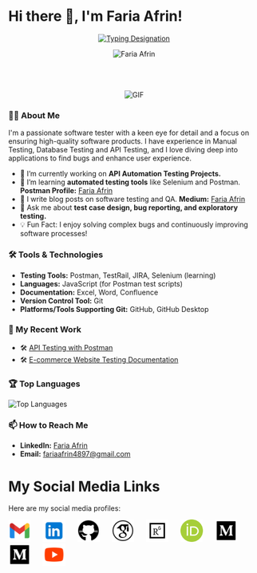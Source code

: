 # Hi there 👋, I'm Faria Afrin!

<p align="center">
  <a href="https://git.io/typing-svg"><img src="https://readme-typing-svg.herokuapp.com?font=Comic+Sans+MS&pause=1000&color=000000&center=true&vCenter=true&width=435&lines=Software+Quality+Assurance+Engineer;" alt="Typing Designation" /></a>
</p>

<!-- <p align="center"><img src="https://media.giphy.com/media/zhYSVCirREeIZtONCI/giphy.gif" height="100" /></p> -->


<p align="center"> <img src="https://komarev.com/ghpvc/?username=FariaAfrin&label=Profile%20Views&color=b069db&style=flat" alt="Faria Afrin" /> </p>



<!--
<div align="center">
<p align="center"><img src="https://media.giphy.com/media/QaMcXSekUWx7aogAUr/giphy.gif" width="30" />&nbsp;<i><b>Git profile Trophies</b></i></p><br>
<img src="https://github-profile-trophy.vercel.app/?username=radipu&theme=juicyfresh&no-bg=true" />
</div> -->

<br>
<br>
<br>

<!-- <a target="_blank" align="center">
  <img align="center" top="500" height="300" width="400" alt="GIF" src="https://media.giphy.com/media/SWoSkN6DxTszqIKEqv/giphy.gif">
</a>  -->

<div align="center">
  <img src="https://media.giphy.com/media/SWoSkN6DxTszqIKEqv/giphy.gif" alt="GIF" height="300" width="400">
</div>




### 👨‍💻 About Me
I'm a passionate software tester with a keen eye for detail and a focus on ensuring high-quality software products. I have experience in Manual Testing, Database Testing and API Testing, and I love diving deep into applications to find bugs and enhance user experience.

- 🔭 I’m currently working on **API Automation Testing Projects.** 
- 🌱 I’m learning **automated testing tools** like Selenium and Postman. **Postman Profile:** [Faria Afrin](https://www.postman.com/fariaafrin)
- 📝 I write blog posts on software testing and QA. **Medium:** [Faria Afrin](https://medium.com/@faria-afrin)
- 💬 Ask me about **test case design, bug reporting, and exploratory testing.**
- 💡 Fun Fact: I enjoy solving complex bugs and continuously improving software processes!

### 🛠️ Tools & Technologies
- **Testing Tools:** Postman, TestRail, JIRA, Selenium (learning)
- **Languages:** JavaScript (for Postman test scripts)
- **Documentation:** Excel, Word, Confluence
- **Version Control Tool:** Git
- **Platforms/Tools Supporting Git:** GitHub, GitHub Desktop

### 📝 My Recent Work
- 🛠️ [API Testing with Postman](https://github.com/janedoe/api-testing-postman)
- 🛠️ [E-commerce Website Testing Documentation](https://github.com/janedoe/ecommerce-testing-docs)

<!-- ### 📈 GitHub Stats
![FariaAfrin's GitHub stats](https://github-readme-stats.vercel.app/api?username=FariaAfrin&show_icons=true&theme=radical)
-->

### 🏆 Top Languages
![Top Languages](https://github-readme-stats.vercel.app/api/top-langs/?username=FariaAfrin&layout=compact&theme=radical)


### 📫 How to Reach Me
- **LinkedIn:** [Faria Afrin](https://www.linkedin.com/in/fariaafrin/)
- **Email:** [fariaafrin4897@gmail.com](mailto:fariaafrin4897@gmail.com)

# My Social Media Links

Here are my social media profiles:

<a href="https://www.linkedin.com/in/your-profile" target="_blank" rel="noopener noreferrer" style="text-decoration: none; outline: none; border: none;">
  <img src="icon/gmail.svg" alt="LinkedIn" style="padding-right: 20px; width: 45px;">
</a>

<a href="https://www.linkedin.com/in/your-profile" target="_blank" rel="noopener noreferrer" style="text-decoration: none; outline: none; border: none;">
  <img src="icon/linkedin.svg" alt="LinkedIn" style="padding-right: 20px; width: 45px;">
</a>


<a href="https://www.linkedin.com/in/your-profile" target="_blank" rel="noopener noreferrer" style="text-decoration: none; outline: none; border: none;">
  <img src="icon/github.svg" alt="LinkedIn" style="padding-right: 20px; width: 45px;">
</a>

<a href="https://www.linkedin.com/in/your-profile" target="_blank" rel="noopener noreferrer" style="text-decoration: none; outline: none; border: none;">
  <img src="icon/googleScholar.svg" alt="LinkedIn" style="padding-right: 20px; width: 45px;">
</a>

<a href="https://www.linkedin.com/in/your-profile" target="_blank" rel="noopener noreferrer" style="text-decoration: none; outline: none; border: none;">
  <img src="icon/researchgate.svg" alt="LinkedIn" style="padding-right: 20px; width: 45px;">
</a>

<a href="https://www.linkedin.com/in/your-profile" target="_blank" rel="noopener noreferrer" style="text-decoration: none; outline: none; border: none;">
  <img src="icon/orcid.svg" alt="LinkedIn" style="padding-right: 20px; width: 45px;">
</a>

<a href="https://www.linkedin.com/in/your-profile" target="_blank" rel="noopener noreferrer" style="text-decoration: none; outline: none; border: none;">
  <img src="icon/medium.svg" alt="LinkedIn" style="padding-right: 20px; width: 45px;">
</a>

<a href="https://www.linkedin.com/in/your-profile" target="_blank" rel="noopener noreferrer" style="text-decoration: none; outline: none; border: none;">
  <img src="icon/medium.gif" alt="LinkedIn" style="padding-right: 20px; width: 45px;">
</a>


<a href="https://www.linkedin.com/in/your-profile" target="_blank" rel="noopener noreferrer" style="text-decoration: none; outline: none; border: none;">
  <img src="icon/youtube.svg" alt="LinkedIn" style="padding-right: 20px; width: 45px;">
</a>


